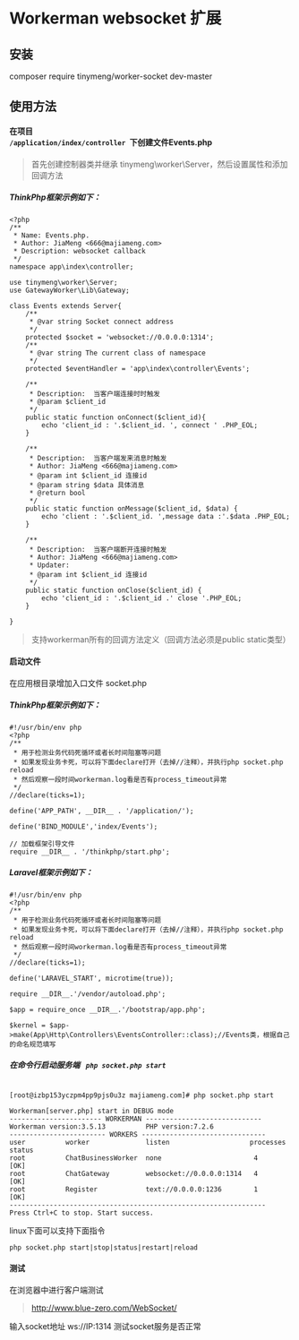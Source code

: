 Workerman websocket 扩展
===============

## 安装
composer require tinymeng/worker-socket dev-master

## 使用方法

#### 在项目<code> /application/index/controller </code>下创建文件Events.php

> 首先创建控制器类并继承 tinymeng\worker\Server，然后设置属性和添加回调方法

##### ThinkPhp框架示例如下：
~~~
<?php
/**
 * Name: Events.php.
 * Author: JiaMeng <666@majiameng.com>
 * Description: websocket callback
 */
namespace app\index\controller;

use tinymeng\worker\Server;
use GatewayWorker\Lib\Gateway;

class Events extends Server{
    /**
     * @var string Socket connect address
     */
    protected $socket = 'websocket://0.0.0.0:1314';
    /**
     * @var string The current class of namespace
     */
    protected $eventHandler = 'app\index\controller\Events';

    /**
     * Description:  当客户端连接时时触发
     * @param $client_id
     */
    public static function onConnect($client_id){
        echo 'client_id : '.$client_id. ', connect ' .PHP_EOL;
    }

    /**
     * Description:  当客户端发来消息时触发
     * Author: JiaMeng <666@majiameng.com>
     * @param int $client_id 连接id
     * @param string $data 具体消息
     * @return bool
     */
    public static function onMessage($client_id, $data) {
        echo 'client : '.$client_id. ',message data :'.$data .PHP_EOL;
    }

    /**
     * Description:  当客户端断开连接时触发
     * Author: JiaMeng <666@majiameng.com>
     * Updater:
     * @param int $client_id 连接id
     */
    public static function onClose($client_id) {
        echo 'client_id : '.$client_id .' close '.PHP_EOL;
    }

}
~~~

> 支持workerman所有的回调方法定义（回调方法必须是public static类型）


#### 启动文件

在应用根目录增加入口文件 socket.php

##### ThinkPhp框架示例如下：
~~~
#!/usr/bin/env php
<?php
/**
 * 用于检测业务代码死循环或者长时间阻塞等问题
 * 如果发现业务卡死，可以将下面declare打开（去掉//注释），并执行php socket.php reload
 * 然后观察一段时间workerman.log看是否有process_timeout异常
 */
//declare(ticks=1);

define('APP_PATH', __DIR__ . '/application/');

define('BIND_MODULE','index/Events');

// 加载框架引导文件
require __DIR__ . '/thinkphp/start.php';
~~~

##### Laravel框架示例如下：
~~~
#!/usr/bin/env php
<?php
/**
 * 用于检测业务代码死循环或者长时间阻塞等问题
 * 如果发现业务卡死，可以将下面declare打开（去掉//注释），并执行php socket.php reload
 * 然后观察一段时间workerman.log看是否有process_timeout异常
 */
//declare(ticks=1);

define('LARAVEL_START', microtime(true));

require __DIR__.'/vendor/autoload.php';

$app = require_once __DIR__.'/bootstrap/app.php';

$kernel = $app->make(App\Http\Controllers\EventsController::class);//Events类，根据自己的命名规范填写

~~~


##### 在命令行启动服务端 <code> php socket.php start </code>

```liunx

[root@izbp153yczpm4pp9pjs0u3z majiameng.com]# php socket.php start

Workerman[server.php] start in DEBUG mode
----------------------- WORKERMAN -----------------------------
Workerman version:3.5.13          PHP version:7.2.6
------------------------ WORKERS -------------------------------
user          worker              listen                    processes status
root          ChatBusinessWorker  none                       4         [OK] 
root          ChatGateway         websocket://0.0.0.0:1314   4         [OK] 
root          Register            text://0.0.0.0:1236        1         [OK] 
----------------------------------------------------------------
Press Ctrl+C to stop. Start success.

```

linux下面可以支持下面指令
~~~
php socket.php start|stop|status|restart|reload
~~~

#### 测试

在浏览器中进行客户端测试

> http://www.blue-zero.com/WebSocket/

输入socket地址  ws://IP:1314 测试socket服务是否正常